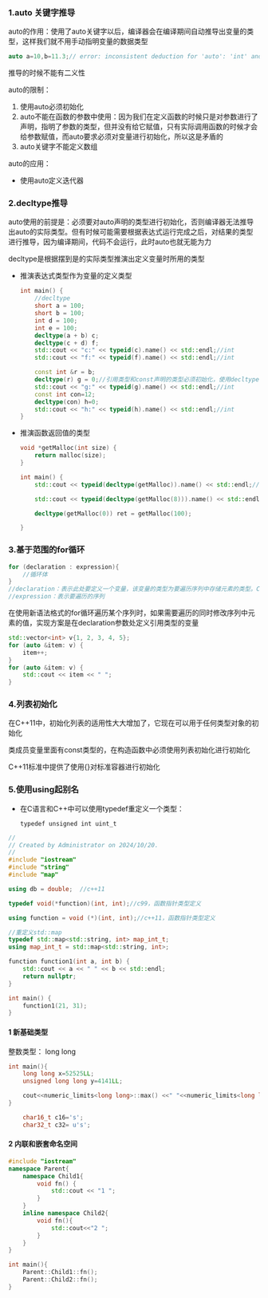 ### 1.auto 关键字推导

auto的作用：使用了auto关键字以后，编译器会在编译期间自动推导出变量的类型，这样我们就不用手动指明变量的数据类型

```cpp
auto a=10,b=11.3;// error: inconsistent deduction for 'auto': 'int' and then 'double'
```

推导的时候不能有二义性

auto的限制：

1. 使用auto必须初始化
2. auto不能在函数的参数中使用：因为我们在定义函数的时候只是对参数进行了声明，指明了参数的类型，但并没有给它赋值，只有实际调用函数的时候才会给参数赋值，而auto要求必须对变量进行初始化，所以这是矛盾的
3. auto关键字不能定义数组

auto的应用：

* 使用auto定义迭代器




### 2.decltype推导

auto使用的前提是：必须要对auto声明的类型进行初始化，否则编译器无法推导出auto的实际类型。但有时候可能需要根据表达式运行完成之后，对结果的类型进行推导，因为编译期间，代码不会运行，此时auto也就无能为力

decltype是根据摆到是的实际类型推演出定义变量时所用的类型

* 推演表达式类型作为变量的定义类型

  ```cpp
  int main() {
      //decltype
      short a = 100;
      short b = 100;
      int d = 100;
      int e = 100;
      decltype(a + b) c;
      decltype(c + d) f;
      std::cout << "c:" << typeid(c).name() << std::endl;//int
      std::cout << "f:" << typeid(f).name() << std::endl;//int

      const int &r = b;
      decltype(r) g = 0;//引用类型和const声明的类型必须初始化，使用decltype：(const and volatile)不会被继承
      std::cout << "g:" << typeid(g).name() << std::endl;//int
      const int con=12;
      decltype(con) h=0;
      std::cout << "h:" << typeid(h).name() << std::endl;//int
  }
  ```

* 推演函数返回值的类型

  ```cpp
  void *getMalloc(int size) {
      return malloc(size);
  }

  int main() {
      std::cout << typeid(decltype(getMalloc)).name() << std::endl;//function pointer void int

      std::cout << typeid(decltype(getMalloc(8))).name() << std::endl;//pointer void(void *)

      decltype(getMalloc(0)) ret = getMalloc(100);

  }
  ```

### 3.基于范围的for循环

```cpp
for (declaration : expression){
    //循环体
}
//declaration：表示此处要定义一个变量，该变量的类型为要遍历序列中存储元素的类型。C++11标准中，declaration参数处定义的变量类型可以用auto关键字表示，该关键字可以试编译器自动推导
//expression：表示要遍历的序列
```

在使用新语法格式的for循环遍历某个序列时，如果需要遍历的同时修改序列中元素的值，实现方案是在declaration参数处定义引用类型的变量

```cpp
std::vector<int> v{1, 2, 3, 4, 5};
for (auto &item: v) {
    item++;
}
for (auto &item: v) {
    std::cout << item << " ";
}
```

### 4.列表初始化

在C++11中，初始化列表的适用性大大增加了，它现在可以用于任何类型对象的初始化

类成员变量里面有const类型的，在构造函数中必须使用列表初始化进行初始化

C++11标准中提供了使用{}对标准容器进行初始化

### 5.使用using起别名

* 在C语言和C++中可以使用typedef重定义一个类型：

  `typedef unsigned int uint_t`

```c++
//
// Created by Administrator on 2024/10/20.
//
#include "iostream"
#include "string"
#include "map"

using db = double;  //c++11

typedef void(*function)(int, int);//c99，函数指针类型定义

using function = void (*)(int, int);//c++11，函数指针类型定义

//重定义std::map
typedef std::map<std::string, int> map_int_t;
using map_int_t = std::map<std::string, int>;

function function1(int a, int b) {
    std::cout << a << " " << b << std::endl;
    return nullptr;
}

int main() {
    function1(21, 31);
}
```










#### 1 新基础类型

整数类型： long long 

```cpp
int main(){
    long long x=52525LL;
    unsigned long long y=4141LL;

    cout<<numeric_limits<long long>::max() <<" "<<numeric_limits<long long>::min()<<endl;
}
```

```cpp
    char16_t c16='s';
    char32_t c32= u's';
```

#### 2 内联和嵌套命名空间

```C++
#include "iostream"
namespace Parent{
    namespace Child1{
        void fn() {
            std::cout << "1 ";
        }
    }
    inline namespace Child2{
        void fn(){
            std::cout<<"2 ";
        }
    }
}

int main(){
    Parent::Child1::fn();
    Parent::Child2::fn();
}
```

